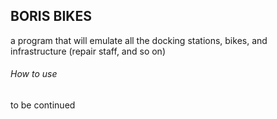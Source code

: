 ## BORIS BIKES  

a program that will emulate all the docking stations, bikes, and infrastructure (repair staff, and so on)

###### How to use  

to be continued
